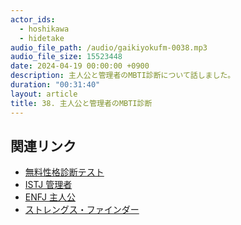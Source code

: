 ```yaml
---
actor_ids:
  - hoshikawa
  - hidetake
audio_file_path: /audio/gaikiyokufm-0038.mp3
audio_file_size: 15523448
date: 2024-04-19 00:00:00 +0900
description: 主人公と管理者のMBTI診断について話しました。
duration: "00:31:40"
layout: article
title: 38. 主人公と管理者のMBTI診断
---
```


## 関連リンク

- [無料性格診断テスト](https://www.16personalities.com/ja/性格診断テスト)
- [ISTJ 管理者](https://www.16personalities.com/ja/istj型の性格)
- [ENFJ 主人公](https://www.16personalities.com/ja/enfj型の性格)
- [ストレングス・ファインダー](https://www.gallup.com/cliftonstrengths/ja/254039/strengthsfinder.aspx)
